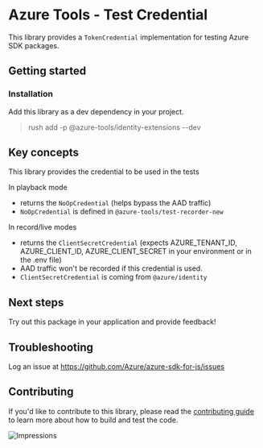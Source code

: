 # Azure Tools - Test Credential

This library provides a `TokenCredential` implementation for testing Azure SDK packages.

## Getting started

### Installation

Add this library as a dev dependency in your project.

> rush add -p @azure-tools/identity-extensions --dev

## Key concepts

This library provides the credential to be used in the tests

In playback mode

- returns the `NoOpCredential` (helps bypass the AAD traffic)
- `NoOpCredential` is defined in `@azure-tools/test-recorder-new`

In record/live modes

- returns the `ClientSecretCredential` (expects AZURE_TENANT_ID, AZURE_CLIENT_ID, AZURE_CLIENT_SECRET in your environment or in the .env file)
- AAD traffic won't be recorded if this credential is used.
- `ClientSecretCredential` is coming from `@azure/identity`

## Next steps

Try out this package in your application and provide feedback!

## Troubleshooting

Log an issue at https://github.com/Azure/azure-sdk-for-js/issues

## Contributing

If you'd like to contribute to this library, please read the [contributing guide](https://github.com/Azure/azure-sdk-for-js/blob/main/CONTRIBUTING.md) to learn more about how to build and test the code.

![Impressions](https://azure-sdk-impressions.azurewebsites.net/api/impressions/azure-sdk-for-js%2Fsdk%2Ftest-utils%2Ftest-utils-identity%2FREADME.png)
